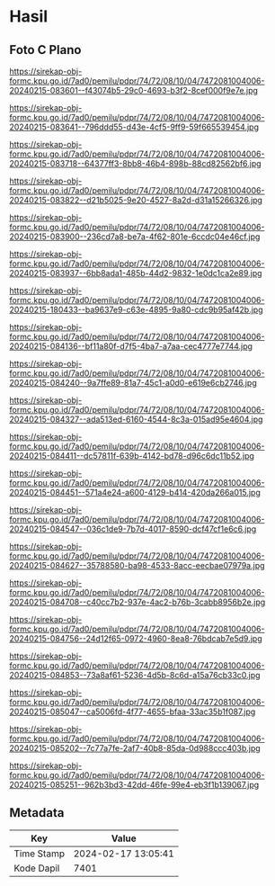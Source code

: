 # Hasil

## Foto C Plano

https://sirekap-obj-formc.kpu.go.id/7ad0/pemilu/pdpr/74/72/08/10/04/7472081004006-20240215-083601--f43074b5-29c0-4693-b3f2-8cef000f9e7e.jpg

https://sirekap-obj-formc.kpu.go.id/7ad0/pemilu/pdpr/74/72/08/10/04/7472081004006-20240215-083641--796ddd55-d43e-4cf5-9ff9-59f665539454.jpg

https://sirekap-obj-formc.kpu.go.id/7ad0/pemilu/pdpr/74/72/08/10/04/7472081004006-20240215-083718--64377ff3-8bb8-46b4-898b-88cd82562bf6.jpg

https://sirekap-obj-formc.kpu.go.id/7ad0/pemilu/pdpr/74/72/08/10/04/7472081004006-20240215-083822--d21b5025-9e20-4527-8a2d-d31a15266326.jpg

https://sirekap-obj-formc.kpu.go.id/7ad0/pemilu/pdpr/74/72/08/10/04/7472081004006-20240215-083900--236cd7a8-be7a-4f62-801e-6ccdc04e46cf.jpg

https://sirekap-obj-formc.kpu.go.id/7ad0/pemilu/pdpr/74/72/08/10/04/7472081004006-20240215-083937--6bb8ada1-485b-44d2-9832-1e0dc1ca2e89.jpg

https://sirekap-obj-formc.kpu.go.id/7ad0/pemilu/pdpr/74/72/08/10/04/7472081004006-20240215-180433--ba9637e9-c63e-4895-9a80-cdc9b95af42b.jpg

https://sirekap-obj-formc.kpu.go.id/7ad0/pemilu/pdpr/74/72/08/10/04/7472081004006-20240215-084136--bf11a80f-d7f5-4ba7-a7aa-cec4777e7744.jpg

https://sirekap-obj-formc.kpu.go.id/7ad0/pemilu/pdpr/74/72/08/10/04/7472081004006-20240215-084240--9a7ffe89-81a7-45c1-a0d0-e619e6cb2746.jpg

https://sirekap-obj-formc.kpu.go.id/7ad0/pemilu/pdpr/74/72/08/10/04/7472081004006-20240215-084327--ada513ed-6160-4544-8c3a-015ad95e4604.jpg

https://sirekap-obj-formc.kpu.go.id/7ad0/pemilu/pdpr/74/72/08/10/04/7472081004006-20240215-084411--dc57811f-639b-4142-bd78-d96c6dc11b52.jpg

https://sirekap-obj-formc.kpu.go.id/7ad0/pemilu/pdpr/74/72/08/10/04/7472081004006-20240215-084451--571a4e24-a600-4129-b414-420da266a015.jpg

https://sirekap-obj-formc.kpu.go.id/7ad0/pemilu/pdpr/74/72/08/10/04/7472081004006-20240215-084547--036c1de9-7b7d-4017-8590-dcf47cf1e6c6.jpg

https://sirekap-obj-formc.kpu.go.id/7ad0/pemilu/pdpr/74/72/08/10/04/7472081004006-20240215-084627--35788580-ba98-4533-8acc-eecbae07979a.jpg

https://sirekap-obj-formc.kpu.go.id/7ad0/pemilu/pdpr/74/72/08/10/04/7472081004006-20240215-084708--c40cc7b2-937e-4ac2-b76b-3cabb8956b2e.jpg

https://sirekap-obj-formc.kpu.go.id/7ad0/pemilu/pdpr/74/72/08/10/04/7472081004006-20240215-084756--24d12f65-0972-4960-8ea8-76bdcab7e5d9.jpg

https://sirekap-obj-formc.kpu.go.id/7ad0/pemilu/pdpr/74/72/08/10/04/7472081004006-20240215-084853--73a8af61-5236-4d5b-8c6d-a15a76cb33c0.jpg

https://sirekap-obj-formc.kpu.go.id/7ad0/pemilu/pdpr/74/72/08/10/04/7472081004006-20240215-085047--ca5006fd-4f77-4655-bfaa-33ac35b1f087.jpg

https://sirekap-obj-formc.kpu.go.id/7ad0/pemilu/pdpr/74/72/08/10/04/7472081004006-20240215-085202--7c77a7fe-2af7-40b8-85da-0d988ccc403b.jpg

https://sirekap-obj-formc.kpu.go.id/7ad0/pemilu/pdpr/74/72/08/10/04/7472081004006-20240215-085251--962b3bd3-42dd-46fe-99e4-eb3f1b139067.jpg


## Metadata

| Key        | Value               |
| ---------- | ------------------- |
| Time Stamp | 2024-02-17 13:05:41 |
| Kode Dapil | 7401                |



